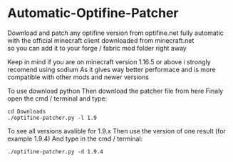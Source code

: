 # Automatic-Optifine-Patcher

Download and patch any optifine version from optifine.net fully automatic  
with the official minecraft client downloaded from minecraft.net  
so you can add it to your forge / fabric mod folder right away

Keep in mind if you are on minecraft version 1.16.5 or above i strongly recomend using sodium
As it gives way better performace and is more compatible with other mods and newer versions

To use download python
Then download the patcher file from here 
Finaly open the cmd / terminal and type:
```
cd Downloads
./optifine-patcher.py -l 1.9
```

To see all versions avalible for 1.9.x
Then use the version of one result (for example 1.9.4)
And type in the cmd / terminal:
```
./optifine-patcher.py -d 1.9.4
```